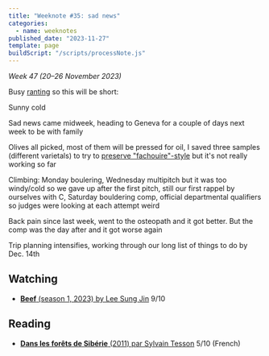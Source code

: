 ```yaml
---
title: "Weeknote #35: sad news"
categories:
  - name: weeknotes
published_date: "2023-11-27"
template: page
buildScript: "/scripts/processNote.js"
---
```


_Week 47 (20–26 November 2023)_

Busy [ranting](https://robinmetral.com/notes/why-does-it-have-to-be-so-slow/) so this will be short:

Sunny cold

Sad news came midweek, heading to Geneva for a couple of days next week to be with family

Olives all picked, most of them will be pressed for oil, I saved three samples (different varietals) to try to [preserve "fachouire"-style](http://la-cachina.over-blog.com/article-24881261.html) but it's not really working so far

Climbing: Monday boulering, Wednesday multipitch but it was too windy/cold so we gave up after the first pitch, still our first rappel by ourselves with C, Saturday bouldering comp, official departmental qualifiers so judges were looking at each attempt weird

Back pain since last week, went to the osteopath and it got better. But the comp was the day after and it got worse again

Trip planning intensifies, working through our long list of things to do by Dec. 14th

## Watching

- [**Beef** (season 1, 2023) by Lee Sung Jin](/notes/beef-season-1-by-lee-sung-jin/) 9/10

## Reading

- [**Dans les forêts de Sibérie** (2011) par Sylvain Tesson](/notes/dans-les-forets-de-siberie-par-sylvain-tesson/) 5/10 (French)
